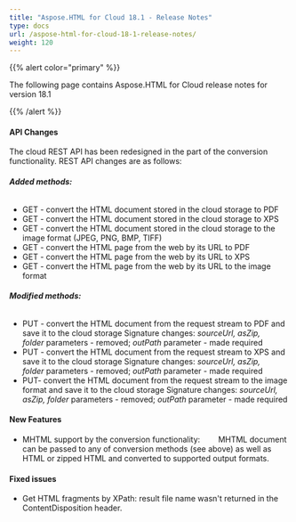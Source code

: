 ```yaml
---
title: "Aspose.HTML for Cloud 18.1 - Release Notes"
type: docs
url: /aspose-html-for-cloud-18-1-release-notes/
weight: 120
---
```


{{% alert color="primary" %}} 

The following page contains Aspose.HTML for Cloud release notes for version 18.1

{{% /alert %}} 
#### **API Changes**
The cloud REST API has been redesigned in the part of the conversion functionality. REST API changes are as follows:
###### **Added methods:**
- GET - convert the HTML document stored in the cloud storage to PDF
- GET - convert the HTML document stored in the cloud storage to XPS
- GET - convert the HTML document stored in the cloud storage to the image format (JPEG, PNG, BMP, TIFF) 
- GET - convert the HTML page from the web by its URL to PDF
- GET - convert the HTML page from the web by its URL to XPS
- GET - convert the HTML page from the web by its URL to the image format
###### **Modified methods:**
- PUT - convert the HTML document from the request stream to PDF and save it to the cloud storage
  Signature changes: *sourceUrl, asZip, folder* parameters - removed; *outPath* parameter - made required
- PUT - convert the HTML document from the request stream to XPS and save it to the cloud storage
  Signature changes: *sourceUrl, asZip, folder* parameters - removed; *outPath* parameter - made required
- PUT- convert the HTML document from the request stream to the image format and save it to the cloud storage
  Signature changes: *sourceUrl, asZip, folder* parameters - removed; *outPath* parameter - made required
#### **New Features**
- MHTML support by the conversion functionality:
  `    `MHTML document can be passed to any of conversion methods (see above) as well as HTML or zipped HTML and converted to supported output formats.
#### **Fixed issues**
- Get HTML fragments by XPath: result file name wasn't returned in the ContentDisposition header.
